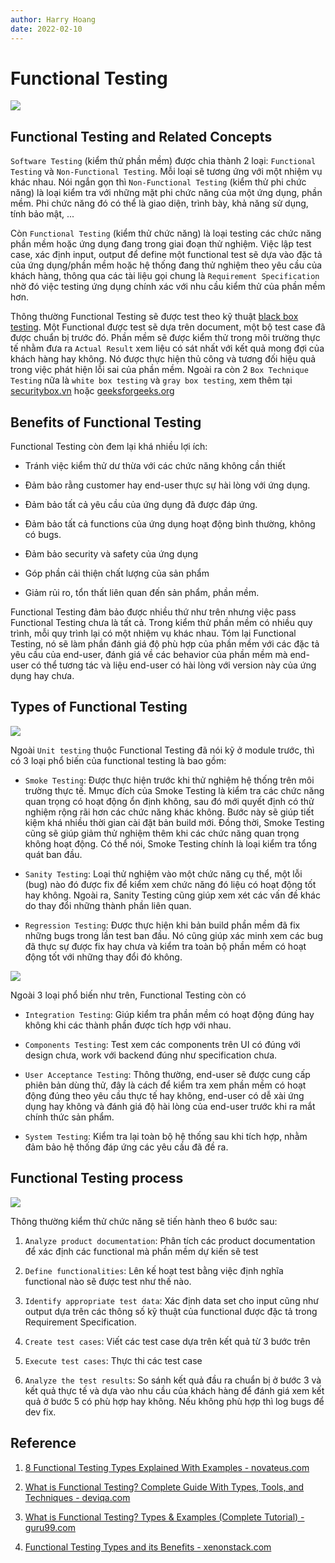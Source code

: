 ```yaml
---
author: Harry Hoang
date: 2022-02-10
---
```


# Functional Testing

![](./images/FT-banner.jpg)

## Functional Testing and Related Concepts

`Software Testing` (kiểm thử phần mềm) được chia thành 2 loại: `Functional Testing` và `Non-Functional Testing`. Mỗi loại sẽ tương ứng với một nhiệm vụ khác nhau. Nói ngắn gọn thì `Non-Functional Testing` (kiểm thử phi chức năng) là loại kiểm tra với những mặt phi chức năng của một ứng dụng, phần mềm. Phi chức năng đó có thể là giao diện, trình bày, khả năng sử dụng, tính bảo mật, ... 

Còn `Functional Testing` (kiểm thử chức năng) là loại testing các chức năng phần mềm hoặc ứng dụng đang trong giai đoạn thử nghiệm. Việc lập test case, xác định input, output để define một functional test sẽ dựa vào đặc tả của ứng dụng/phần mềm hoặc hệ thống đang thử nghiệm theo yêu cầu của khách hàng, thông qua các tài liệu gọi chung là `Requirement Specification` nhờ đó việc testing ứng dụng chính xác với nhu cầu kiểm thử của phần mềm hơn.

Thông thường Functional Testing sẽ được test theo kỹ thuật [black box testing](https://en.wikipedia.org/wiki/Black-box_testing). Một Functional được test sẽ dựa trên document, một bộ test case đã được chuẩn bị trước đó. Phần mềm sẽ được kiểm thử trong môi trường thực tế nhằm đưa ra `Actual Result` xem liệu có sát nhất với kết quả mong đợi của khách hàng hay không. Nó được thực hiện thủ công và tương đối hiệu quả trong việc phát hiện lỗi sai của phần mềm. Ngoài ra còn 2 `Box Technique Testing` nữa là  `white box testing` và `gray box testing`, xem thêm tại [securitybox.vn](https://securitybox.vn/1897/phan-biet-black-box-test-white-box-test-va-grey-box-test/) hoặc [geeksforgeeks.org](https://www.geeksforgeeks.org/difference-between-black-box-vs-white-vs-grey-box-testing/)

## Benefits of Functional Testing

Functional Testing còn đem lại khá nhiều lợi ích:

- Tránh việc kiểm thử dư thừa với các chức năng không cần thiết

- Đảm bảo rằng customer hay end-user thực sự hài lòng với ứng dụng.

- Đảm bảo tất cả yêu cầu của ứng dụng đã được đáp ứng.

- Đảm bảo tất cả functions của ứng dụng hoạt động bình thường, không có bugs.

- Đảm bảo security và safety của ứng dụng

- Góp phần cải thiện chất lượng của sản phẩm

- Giảm rủi ro, tổn thất liên quan đến sản phẩm, phần mềm.

Functional Testing đảm bảo được nhiều thứ như trên nhưng việc pass Functional Testing chưa là tất cả. Trong kiểm thử phần mềm có nhiều quy trình, mỗi quy trình lại có một nhiệm vụ khác nhau. Tóm lại Functional Testing, nó sẽ làm phần đánh giá độ phù hợp của phần mềm với các đặc tả yêu cầu của end-user, đánh giá về các behavior của phần mềm mà end-user có thể tương tác và liệu end-user có hài lòng với version này của ứng dụng hay chưa. 


## Types of Functional Testing

![](./images/types-of-FNT.png)

Ngoài `Unit testing` thuộc Functional Testing đã nói kỹ ở module trước, thì có 3 loại phổ biến của functional testing là bao gồm:

- `Smoke Testing`: Được thực hiện trước khi thử nghiệm hệ thống trên môi trường thực tế. Mmục đích của Smoke Testing là kiểm tra các chức năng quan trọng có hoạt động ổn định không, sau đó mới quyết định có thử nghiệm rộng rãi hơn các chức năng khác không. Bước này sẽ giúp tiết kiệm khá nhiều thời gian cài đặt bản build mới. Đồng thời, Smoke Testing cũng sẽ giúp giảm thử nghiệm thêm khi các chức năng quan trọng không hoạt động. Có thể nói, Smoke Testing chính là loại kiểm tra tổng quát ban đầu.

- `Sanity Testing`: Loại thử nghiệm vào một chức năng cụ thể, một lỗi (bug) nào đó được fix để kiểm xem chức năng đó liệu có hoạt động tốt hay không. Ngoài ra, Sanity Testing cũng giúp xem xét các vấn đề khác do thay đổi những thành phần liên quan.

- `Regression Testing`: Được thực hiện khi bản build phần mềm đã fix những bugs trong lần test ban đầu. Nó cũng giúp xác minh xem các bug đã thực sự được fix hay chưa và kiểm tra toàn bộ phần mềm có hoạt động tốt với những thay đổi đó không.

![](./images/functional-testing-types.png)

Ngoài 3 loại phổ biến như trên, Functional Testing còn có

- `Integration Testing`: Giúp kiểm tra phần mềm có hoạt động đúng hay không khi các thành phần được tích hợp với nhau.

- `Components Testing`: Test xem các components trên UI có đúng với design chưa, work với backend đúng như specification chưa.

- `User Acceptance Testing`: Thông thường, end-user sẽ được cung cấp phiên bản dùng thử, đây là cách để kiểm tra xem phần mềm có hoạt động đúng theo yêu cầu thực tế hay không, end-user có dễ xài ứng dụng hay không và đánh giá độ hài lòng của end-user trước khi ra mắt chính thức sản phẩm.

- `System Testing`: Kiểm tra lại toàn bộ hệ thống sau khi tích hợp, nhằm đảm bảo hệ thống đáp ứng các yêu cầu đã đề ra.


## Functional Testing process

![](./images/functional-testing-process.png)

Thông thường kiểm thử chức năng sẽ tiến hành theo 6 bước sau:

1. `Analyze product documentation`: Phân tích các product documentation để xác định các functional mà phần mềm dự kiến sẽ test

2. `Define functionalities`: Lên kế hoạt test bằng việc định nghĩa functional nào sẽ được test như thế nào.

3. `Identify appropriate test data`: Xác định data set cho input cũng như output dựa trên các thông số kỹ thuật của functional được đặc tả trong Requirement Specification.

4. `Create test cases`: Viết các test case dựa trên kết quả từ 3 bước trên

5. `Execute test cases`: Thực thi các test case

6. `Analyze the test results`:  So sánh kết quả đầu ra chuẩn bị ở bước 3 và kết quả thực tế và dựa vào nhu cầu của khách hàng để đánh giá xem kết quả ở bước 5 có phù hợp hay không. Nếu không phù hợp thì log bugs để dev fix.


## Reference

1. [8 Functional Testing Types Explained With Examples - novateus.com](https://novateus.com/blog/8-functional-testing-types-explained-with-examples/)

2. [What is Functional Testing? Complete Guide With Types, Tools, and Techniques - deviqa.com](https://www.deviqa.com/blog/what-is-functional-testing-complete-guide-with-types-tools-and-techniques/)

3. [What is Functional Testing? Types & Examples (Complete Tutorial) - guru99.com](https://www.guru99.com/functional-testing.html)

4. [Functional Testing Types and its Benefits - xenonstack.com](https://www.xenonstack.com/insights/what-is-functional-testing)